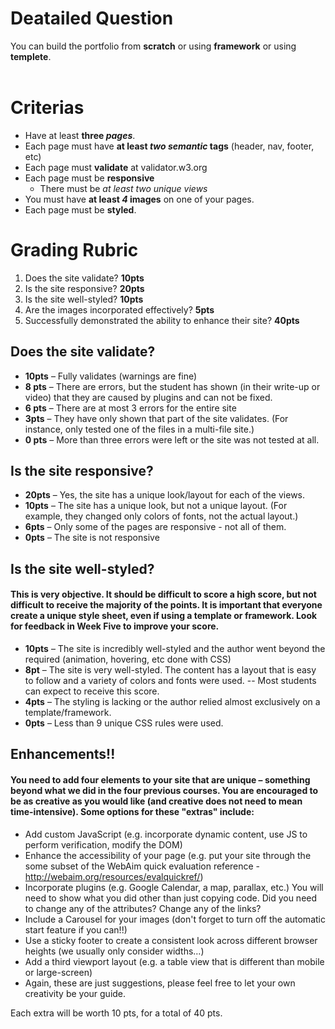 # Deatailed Question
You can build the portfolio from **scratch** or using **framework** or using **templete**.
<br>
<br>

# Criterias
- Have at least **three *pages***.
- Each page must have **at least *two semantic* tags** (header, nav, footer, etc)
- Each page must **validate** at validator.w3.org
- Each page must be **responsive**
    - There must be *at least two unique views*
- You must have **at least *4* images** on one of your pages.
- Each page must be **styled**.

# Grading Rubric
1. Does the site validate? **10pts**
2. Is the site responsive? **20pts**
3. Is the site well-styled? **10pts**
4. Are the images incorporated effectively? **5pts**
5. Successfully demonstrated the ability to enhance their site?  **40pts**

## Does the site validate? 
- **10pts** – Fully validates (warnings are fine) 
- **8 pts** – There are errors, but the student has shown (in their write-up or video) that they are caused by plugins and can not be fixed. 
- **6 pts** – There are at most 3 errors for the entire site 
- **3pts** – They have only shown that part of the site validates.  (For instance, only tested one of the files in a multi-file site.) 
- **0 pts** – More than three errors  were left or the site was not tested at all.

## Is the site responsive?
- **20pts** – Yes, the site has a unique look/layout for each of the views.
- **10pts** – The site has a unique look, but not a unique layout.  (For example, they changed only colors of fonts, not the actual layout.)
- **6pts** – Only some of the pages are responsive - not all of them.
- **0pts** – The site is not responsive

## Is the site well-styled?
#### This is very objective.  It should be difficult to score a high score, but not difficult to receive the majority of the points.  It is important that everyone create a unique style sheet, even if using a template or framework.  Look for feedback in Week Five to improve your score.
- **10pts** – The site is incredibly well-styled and the author went beyond the required (animation, hovering, etc done with CSS)
- **8pt** – The site is very well-styled.   The content has a layout that is easy to follow and a variety of colors and fonts were used. -- Most students can expect to receive this score.
- **4pts** – The styling is lacking or the author relied almost exclusively on a template/framework.
- **0pts** – Less than 9 unique CSS rules were used.

## Enhancements!!
#### You need to add four elements to your site that are unique – something beyond what we did in the four previous courses.  You are encouraged to be as creative as you would like (and creative does not need to mean time-intensive).  Some options for these "extras" include:
- Add custom JavaScript (e.g. incorporate dynamic content, use JS to perform verification, modify the DOM)
- Enhance the accessibility of your page (e.g. put your site through the some subset of the WebAim quick evaluation reference - http://webaim.org/resources/evalquickref/)
- Incorporate plugins  (e.g. Google Calendar, a map, parallax, etc.)  You will need to show what you did other than just copying code.  Did you need to change any of the attributes?  Change any of the links?
- Include a Carousel for your images (don't forget to turn off the automatic start feature if you can!!)
- Use a sticky footer to create a consistent look across different browser heights (we usually only consider widths…)
- Add a third viewport layout (e.g. a table view that is different than mobile or large-screen)
- Again, these are just suggestions, please feel free to let your own creativity be your guide.

Each extra will be worth 10 pts, for a total of 40 pts.